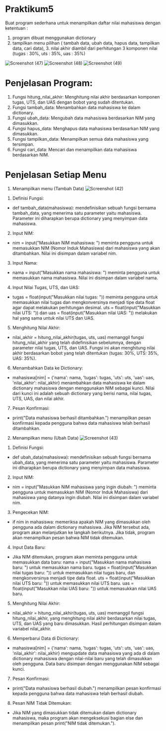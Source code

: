 # Praktikum5
Buat program sederhana untuk menampilkan daftar nilai mahasiswa dengan ketentuan :
1. program dibuat menggunakan dictionary
2. tampilkan menu pilihan ( tambah data, ubah data, hapus data, tampilkan data, cari data), 3. nilai akhir diambil dari perhitungan 3 komponen nilai (tugas : 30%, uts : 35%, uas : 35%)

![Screenshot (47)](https://github.com/user-attachments/assets/a7b4ea1f-95e4-47b5-9848-e0272c04d601)
![Screenshot (48)](https://github.com/user-attachments/assets/ec4bd272-fe75-4e85-ad43-40b148301d60)
![Screenshot (49)](https://github.com/user-attachments/assets/0160d8f6-1771-47b7-93c9-1204b553838f)
# Penjelasan Program:
1. Fungsi hitung_nilai_akhir: Menghitung nilai akhir berdasarkan komponen tugas, UTS, dan UAS dengan bobot yang sudah ditentukan.
2. Fungsi tambah_data: Menambahkan data mahasiswa ke dalam dictionary.
3. Fungsi ubah_data: Mengubah data mahasiswa berdasarkan NIM yang dimasukkan.
4. Fungsi hapus_data: Menghapus data mahasiswa berdasarkan NIM yang dimasukkan.
5. Fungsi tampilkan_data: Menampilkan semua data mahasiswa yang tersimpan.
6. Fungsi cari_data: Mencari dan menampilkan data mahasiswa berdasarkan NIM.
   
# Penjelasan Setiap Menu
1. Menampilkan menu (Tambah Data)
![Screenshot (42)](https://github.com/user-attachments/assets/c3c53d3c-f05c-4ba9-8e81-2985d1637ec7)

1) Definisi Fungsi:
 - def tambah_data(mahasiswa): mendefinisikan sebuah fungsi bernama tambah_data, yang menerima satu parameter yaitu mahasiswa. Parameter ini diharapkan berupa dictionary yang menyimpan data mahasiswa.
2) Input NIM:
 - nim = input("Masukkan NIM mahasiswa: ") meminta pengguna untuk memasukkan NIM (Nomor Induk Mahasiswa) dari mahasiswa yang akan ditambahkan. Nilai ini disimpan dalam variabel nim.
3) Input Nama:
 - nama = input("Masukkan nama mahasiswa: ") meminta pengguna untuk memasukkan nama mahasiswa. Nilai ini disimpan dalam variabel nama.
4) Input Nilai Tugas, UTS, dan UAS:
 - tugas = float(input("Masukkan nilai tugas: ")) meminta pengguna untuk memasukkan nilai tugas dan mengkonversinya menjadi tipe data float agar dapat melakukan perhitungan desimal.
   uts = float(input("Masukkan nilai UTS: ")) dan uas = float(input("Masukkan nilai UAS: ")) melakukan hal yang sama untuk nilai UTS dan UAS.
5) Menghitung Nilai Akhir:
 - nilai_akhir = hitung_nilai_akhir(tugas, uts, uas) memanggil fungsi hitung_nilai_akhir yang telah didefinisikan sebelumnya, dengan parameter nilai tugas, UTS, dan UAS. Fungsi ini akan menghitung nilai akhir 
   berdasarkan bobot yang telah ditentukan (tugas: 30%, UTS: 35%, UAS: 35%).
6) Menambahkan Data ke Dictionary:
 - mahasiswa[nim] = {'nama': nama, 'tugas': tugas, 'uts': uts, 'uas': uas, 'nilai_akhir': nilai_akhir} menambahkan data mahasiswa ke dalam dictionary mahasiswa dengan menggunakan NIM sebagai kunci. Nilai dari 
   kunci ini adalah sebuah dictionary yang berisi nama, nilai tugas, UTS, UAS, dan nilai akhir.
7) Pesan Konfirmasi:
 - print("Data mahasiswa berhasil ditambahkan.") menampilkan pesan konfirmasi kepada pengguna bahwa data mahasiswa telah berhasil ditambahkan.

2. Menampilkan menu (Ubah Data)
![Screenshot (43)](https://github.com/user-attachments/assets/feb17c28-2c4d-423b-b393-bab51905e186)

1) Definisi Fungsi:
 - def ubah_data(mahasiswa): mendefinisikan sebuah fungsi bernama ubah_data, yang menerima satu parameter yaitu mahasiswa. Parameter ini diharapkan berupa dictionary yang menyimpan data mahasiswa.
2) Input NIM:
 - nim = input("Masukkan NIM mahasiswa yang ingin diubah: ") meminta pengguna untuk memasukkan NIM (Nomor Induk Mahasiswa) dari mahasiswa yang datanya ingin diubah. Nilai ini disimpan dalam variabel nim.
3) Pengecekan NIM:
 - if nim in mahasiswa: memeriksa apakah NIM yang dimasukkan oleh pengguna ada dalam dictionary mahasiswa. Jika NIM tersebut ada, program akan melanjutkan ke langkah berikutnya. Jika tidak, program akan 
   menampilkan pesan bahwa NIM tidak ditemukan.
4) Input Data Baru:
 - Jika NIM ditemukan, program akan meminta pengguna untuk memasukkan data baru:
   nama = input("Masukkan nama mahasiswa baru: ") untuk memasukkan nama baru.
   tugas = float(input("Masukkan nilai tugas baru: ")) untuk memasukkan nilai tugas baru, dan mengkonversinya menjadi tipe data float.
   uts = float(input("Masukkan nilai UTS baru: ")) untuk memasukkan nilai UTS baru.
   uas = float(input("Masukkan nilai UAS baru: ")) untuk memasukkan nilai UAS baru.
5) Menghitung Nilai Akhir:
 - nilai_akhir = hitung_nilai_akhir(tugas, uts, uas) memanggil fungsi hitung_nilai_akhir, yang menghitung nilai akhir berdasarkan nilai tugas, UTS, dan UAS yang baru dimasukkan. Hasil perhitungan disimpan dalam 
   variabel nilai_akhir.
6) Memperbarui Data di Dictionary:
 - mahasiswa[nim] = {'nama': nama, 'tugas': tugas, 'uts': uts, 'uas': uas, 'nilai_akhir': nilai_akhir} mengupdate data mahasiswa yang ada di dalam dictionary mahasiswa dengan nilai-nilai baru yang telah 
   dimasukkan oleh pengguna. Data baru disimpan dengan menggunakan NIM sebagai kunci.
7) Pesan Konfirmasi:
 - print("Data mahasiswa berhasil diubah.") menampilkan pesan konfirmasi kepada pengguna bahwa data mahasiswa telah berhasil diubah.
8) Pesan NIM Tidak Ditemukan:
 - Jika NIM yang dimasukkan tidak ditemukan dalam dictionary mahasiswa, maka program akan mengeksekusi bagian else dan menampilkan pesan print("NIM tidak ditemukan.").
